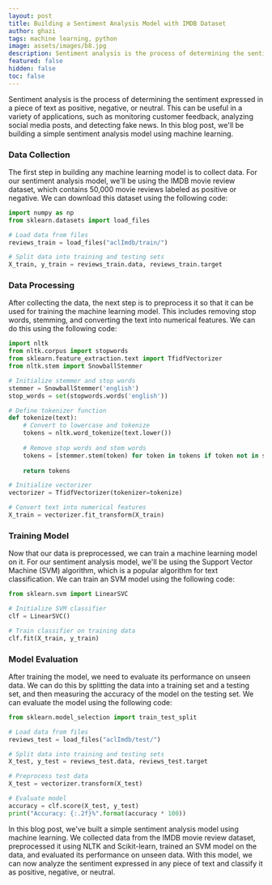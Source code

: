 ```yaml
---
layout: post
title: Building a Sentiment Analysis Model with IMDB Dataset
author: ghazi
tags: machine learning, python
image: assets/images/b8.jpg
description: Sentiment analysis is the process of determining the sentiment expressed in a piece of text as positive, negative, or neutral.
featured: false
hidden: false
toc: false
---
```


Sentiment analysis is the process of determining the sentiment expressed in a piece of text as positive, negative, or neutral. This can be useful in a variety of applications, such as monitoring customer feedback, analyzing social media posts, and detecting fake news. In this blog post, we'll be building a simple sentiment analysis model using machine learning.

### Data Collection

The first step in building any machine learning model is to collect data. For our sentiment analysis model, we'll be using the IMDB movie review dataset, which contains 50,000 movie reviews labeled as positive or negative. We can download this dataset using the following code:

```python
import numpy as np
from sklearn.datasets import load_files

# Load data from files
reviews_train = load_files("aclImdb/train/")

# Split data into training and testing sets
X_train, y_train = reviews_train.data, reviews_train.target
```

### Data Processing

After collecting the data, the next step is to preprocess it so that it can be used for training the machine learning model. This includes removing stop words, stemming, and converting the text into numerical features. We can do this using the following code:

```python
import nltk
from nltk.corpus import stopwords
from sklearn.feature_extraction.text import TfidfVectorizer
from nltk.stem import SnowballStemmer

# Initialize stemmer and stop words
stemmer = SnowballStemmer('english')
stop_words = set(stopwords.words('english'))

# Define tokenizer function
def tokenize(text):
    # Convert to lowercase and tokenize
    tokens = nltk.word_tokenize(text.lower())
    
    # Remove stop words and stem words
    tokens = [stemmer.stem(token) for token in tokens if token not in stop_words]
    
    return tokens

# Initialize vectorizer
vectorizer = TfidfVectorizer(tokenizer=tokenize)

# Convert text into numerical features
X_train = vectorizer.fit_transform(X_train)
```

### Training Model

Now that our data is preprocessed, we can train a machine learning model on it. For our sentiment analysis model, we'll be using the Support Vector Machine (SVM) algorithm, which is a popular algorithm for text classification. We can train an SVM model using the following code:

```python
from sklearn.svm import LinearSVC

# Initialize SVM classifier
clf = LinearSVC()

# Train classifier on training data
clf.fit(X_train, y_train)
```

### Model Evaluation

After training the model, we need to evaluate its performance on unseen data. We can do this by splitting the data into a training set and a testing set, and then measuring the accuracy of the model on the testing set. We can evaluate the model using the following code:

```python
from sklearn.model_selection import train_test_split

# Load data from files
reviews_test = load_files("aclImdb/test/")

# Split data into training and testing sets
X_test, y_test = reviews_test.data, reviews_test.target

# Preprocess test data
X_test = vectorizer.transform(X_test)

# Evaluate model
accuracy = clf.score(X_test, y_test)
print("Accuracy: {:.2f}%".format(accuracy * 100))
```

In this blog post, we've built a simple sentiment analysis model using machine learning. We collected data from the IMDB movie review dataset, preprocessed it using NLTK and Scikit-learn, trained an SVM model on the data, and evaluated its performance on unseen data. With this model, we can now analyze the sentiment expressed in any piece of text and classify it as positive, negative, or neutral.
